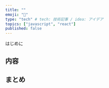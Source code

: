 ```yaml
---
title: ""
emoji: "📀"
type: "tech" # tech: 技術記事 / idea: アイデア
topics: ["javascript", "react"]
published: false
---
```

はじめに

## 内容

## まとめ

